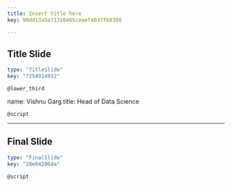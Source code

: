 ```yaml
---
title: Insert title here
key: 90dd13a5e71326465ceaef4837f68398

---
```

## Title Slide

```yaml
type: "TitleSlide"
key: "7254914932"
```

`@lower_third`

name: Vishnu Garg
title: Head of Data Science


`@script`



---
## Final Slide

```yaml
type: "FinalSlide"
key: "28e642064a"
```

`@script`


